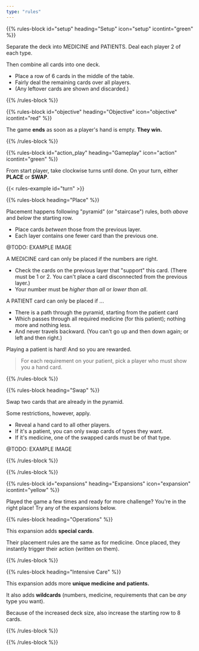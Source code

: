 ```yaml
---
type: "rules"
---
```


{{% rules-block id="setup" heading="Setup" icon="setup" icontint="green" %}}

Separate the deck into MEDICINE and PATIENTS. Deal each player 2 of each type.

Then combine all cards into one deck.

* Place a row of 6 cards in the middle of the table. 
* Fairly deal the remaining cards over all players.
* (Any leftover cards are shown and discarded.)

{{% /rules-block %}}

{{% rules-block id="objective" heading="Objective" icon="objective" icontint="red" %}}

The game **ends** as soon as a player's hand is empty. **They win.**

{{% /rules-block %}}

{{% rules-block id="action_play" heading="Gameplay" icon="action" icontint="green" %}}

From start player, take clockwise turns until done. On your turn, either **PLACE** or **SWAP**. 

{{< rules-example id="turn" >}}

{{% rules-block heading="Place" %}}

Placement happens following "pyramid" (or "staircase") rules, both _above_ and _below_ the starting row.

* Place cards _between_ those from the previous layer.
* Each layer contains one fewer card than the previous one.

@TODO: EXAMPLE IMAGE

A MEDICINE card can only be placed if the numbers are right.

* Check the cards on the previous layer that "support" this card. (There must be 1 or 2. You can't place a card disconnected from the previous layer.)
* Your number must be _higher than all_ or _lower than all_.

A PATIENT card can only be placed if ... 

* There is a path through the pyramid, starting from the patient card
* Which passes through all required medicine (for this patient); nothing more and nothing less.
* And never travels backward. (You can't go up and then down again; or left and then right.)

Playing a patient is hard! And so you are rewarded.

> For each requirement on your patient, pick a player who must show you a hand card.

{{% /rules-block %}}

{{% rules-block heading="Swap" %}}

Swap two cards that are already in the pyramid. 

Some restrictions, however, apply.

* Reveal a hand card to all other players.
* If it's a patient, you can only swap cards of types they want.
* If it's medicine, one of the swapped cards must be of that type.

@TODO: EXAMPLE IMAGE

{{% /rules-block %}}

{{% /rules-block %}}

{{% rules-block id="expansions" heading="Expansions" icon="expansion" icontint="yellow" %}}

Played the game a few times and ready for more challenge? You're in the right place! Try any of the expansions below.

{{% rules-block heading="Operations" %}}

This expansion adds **special cards**.

Their placement rules are the same as for medicine. Once placed, they instantly trigger their action (written on them).

{{% /rules-block %}}

{{% rules-block heading="Intensive Care" %}}

This expansion adds more **unique medicine and patients.**

It also adds **wildcards** (numbers, medicine, requirements that can be _any_ type you want).

Because of the increased deck size, also increase the starting row to 8 cards.

{{% /rules-block %}}

{{% /rules-block %}}